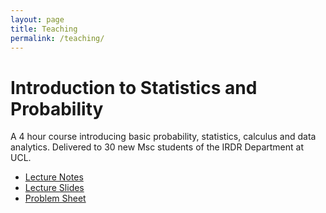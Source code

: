 ```yaml
---
layout: page
title: Teaching
permalink: /teaching/
---
```


# Introduction to Statistics and Probability
A 4 hour course introducing basic probability, statistics, calculus and data analytics. Delivered to 30 new Msc students of the IRDR Department at UCL. 

- [Lecture Notes]({{site.url}}/assets/PrecourseNotes.pdf)
- [Lecture Slides]({{site.url}}/assets/PrecourseSlides.pdf)
- [Problem Sheet]({{site.url}}/assets/PrecourseEx.pdf)
